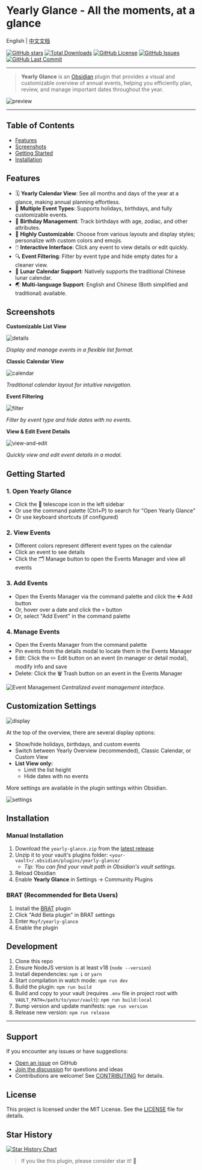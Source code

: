 
# Yearly Glance - All the moments, at a glance

English | [中文文档](https://github.com/Moyf/yearly-glance/blob/master/README-zh.md)

[![GitHub stars](https://img.shields.io/github/stars/Moyf/yearly-glance?style=flat&label=Stars)](https://github.com/Moyf/yearly-glance/stargazers)
[![Total Downloads](https://img.shields.io/github/downloads/Moyf/yearly-glance/total?style=flat&label=Total%20Downloads)](https://github.com/Moyf/yearly-glance/releases)
[![GitHub License](https://img.shields.io/github/license/Moyf/yearly-glance?style=flat&label=License)](https://github.com/Moyf/yearly-glance/blob/master/LICENSE)
[![GitHub Issues](https://img.shields.io/github/issues/Moyf/yearly-glance?style=flat&label=Issues)](https://github.com/Moyf/yearly-glance/issues)
[![GitHub Last Commit](https://img.shields.io/github/last-commit/Moyf/yearly-glance?style=flat&label=Last%20Commit)](https://github.com/Moyf/yearly-glance/commits/master)

---

> **Yearly Glance** is an [Obsidian](https://obsidian.md/) plugin that provides a visual and customizable overview of annual events, helping you efficiently plan, review, and manage important dates throughout the year.

![preview](./doc/glance.webp)

---

## Table of Contents
- [Features](#features)
- [Screenshots](#screenshots)
- [Getting Started](#getting-started)
- [Installation](#installation)



## Features

- 🗓️ **Yearly Calendar View**: See all months and days of the year at a glance, making annual planning effortless.
- 🎉 **Multiple Event Types**: Supports holidays, birthdays, and fully customizable events.
- 🎂 **Birthday Management**: Track birthdays with age, zodiac, and other attributes.
- 🎨 **Highly Customizable**: Choose from various layouts and display styles; personalize with custom colors and emojis.
- 🖱️ **Interactive Interface**: Click any event to view details or edit quickly.
- 🔍 **Event Filtering**: Filter by event type and hide empty dates for a cleaner view.
- 🌙 **Lunar Calendar Support**: Natively supports the traditional Chinese lunar calendar.
- 🌏 **Multi-language Support**: English and Chinese (Both simplified and traditional) available.


## Screenshots

**Customizable List View**

![details](./doc/details.png)

*Display and manage events in a flexible list format.*

**Classic Calendar View**

![calendar](./doc/calendar.png)

*Traditional calendar layout for intuitive navigation.*

**Event Filtering**

![filter](./doc/filter.png)

*Filter by event type and hide dates with no events.*

**View & Edit Event Details**

![view-and-edit](./doc/view-and-edit.png)

*Quickly view and edit event details in a modal.*

## Getting Started

### 1. Open Yearly Glance
- Click the 🔭 telescope icon in the left sidebar
- Or use the command palette (Ctrl+P) to search for "Open Yearly Glance"
- Or use keyboard shortcuts (if configured)

### 2. View Events
- Different colors represent different event types on the calendar
- Click an event to see details
- Click the 🗂️ Manage button to open the Events Manager and view all events

### 3. Add Events
- Open the Events Manager via the command palette and click the ➕ Add button
- Or, hover over a date and click the `+` button
- Or, select "Add Event" in the command palette

### 4. Manage Events

- Open the Events Manager from the command palette
- Pin events from the details modal to locate them in the Events Manager
- Edit: Click the ✏️ Edit button on an event (in manager or detail modal), modify info and save
- Delete: Click the 🗑️ Trash button on an event in the Events Manager

![Event Management](./doc/manager.png)
*Centralized event management interface.*

## Customization Settings

![display](./doc/display-options.png)

At the top of the overview, there are several display options:

- Show/hide holidays, birthdays, and custom events
- Switch between Yearly Overview (recommended), Classic Calendar, or Custom View
- **List View only:**
  - Limit the list height
  - Hide dates with no events

More settings are available in the plugin settings within Obsidian.

![settings](./doc/settings.png)

## Installation

### Manual Installation
1. Download the `yearly-glance.zip` from the [latest release](https://github.com/Moyf/yearly-glance/releases/latest)
2. Unzip it to your vault's plugins folder: `<your-vault>/.obsidian/plugins/yearly-glance/`
   - *Tip: You can find your vault path in Obsidian's vault settings.*
3. Reload Obsidian
4. Enable **Yearly Glance** in Settings → Community Plugins

### BRAT (Recommended for Beta Users)
1. Install the [BRAT](https://github.com/TfTHacker/obsidian42-brat) plugin
2. Click "Add Beta plugin" in BRAT settings
3. Enter `Moyf/yearly-glance`
4. Enable the plugin

## Development

1. Clone this repo
2. Ensure NodeJS version is at least v18 (`node --version`)
3. Install dependencies: `npm i` or `yarn`
4. Start compilation in watch mode: `npm run dev`
5. Build the plugin: `npm run build`
6. Build and copy to your vault (requires `.env` file in project root with `VAULT_PATH=/path/to/your/vault`): `npm run build:local`
7. Bump version and update manifests: `npm run version`
8. Release new version: `npm run release`

---

## Support

If you encounter any issues or have suggestions:
- [Open an issue](https://github.com/Moyf/yearly-glance/issues) on GitHub
- [Join the discussion](https://github.com/Moyf/yearly-glance/discussions) for questions and ideas
- Contributions are welcome! See [CONTRIBUTING](./CONTRIBUTING.md) for details.

## License

This project is licensed under the MIT License. See the [LICENSE](LICENSE) file for details.

## Star History

[![Star History Chart](https://api.star-history.com/svg?repos=Moyf/yearly-glance&type=Timeline)](https://www.star-history.com/#Moyf/yearly-glance&Timeline)

> If you like this plugin, please consider star it! 🌟